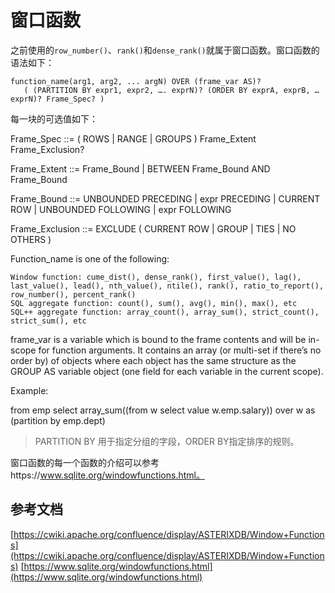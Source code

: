 # 窗口函数

之前使用的`row_number()`、`rank()`和`dense_rank()`就属于窗口函数。窗口函数的语法如下：

```text
function_name(arg1, arg2, ... argN) OVER (frame_var AS)? 
   ( (PARTITION BY expr1, expr2, …. exprN)? (ORDER BY exprA, exprB, … exprN)? Frame_Spec? )
```

每一块的可选值如下：

Frame_Spec ::= ( ROWS | RANGE | GROUPS ) Frame_Extent Frame_Exclusion?

Frame_Extent ::= Frame_Bound | BETWEEN Frame_Bound AND Frame_Bound

Frame_Bound ::= UNBOUNDED PRECEDING | expr PRECEDING | CURRENT ROW | UNBOUNDED FOLLOWING | expr FOLLOWING

Frame_Exclusion ::= EXCLUDE ( CURRENT ROW | GROUP | TIES | NO OTHERS )

Function_name is one of the following:

    Window function: cume_dist(), dense_rank(), first_value(), lag(), last_value(), lead(), nth_value(), ntile(), rank(), ratio_to_report(), row_number(), percent_rank()
    SQL aggregate function: count(), sum(), avg(), min(), max(), etc
    SQL++ aggregate function: array_count(), array_sum(), strict_count(), strict_sum(), etc

frame_var is a variable which is bound to the frame contents and will be in-scope for function arguments. It contains an array (or multi-set if there’s no order by) of objects where each object has the same structure as the GROUP AS variable object (one field for each variable in the current scope).

Example: 

from emp select array_sum((from w select value w.emp.salary)) over w as (partition by emp.dept) 

> PARTITION BY 用于指定分组的字段，ORDER BY指定排序的规则。


窗口函数的每一个函数的介绍可以参考https://www.sqlite.org/windowfunctions.html。



## 参考文档

[https://cwiki.apache.org/confluence/display/ASTERIXDB/Window+Functions](https://cwiki.apache.org/confluence/display/ASTERIXDB/Window+Functions)
[https://www.sqlite.org/windowfunctions.html](https://www.sqlite.org/windowfunctions.html)
